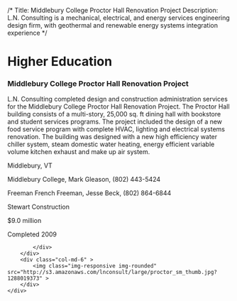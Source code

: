 /*
Title: Middlebury College Proctor Hall Renovation Project
Description: L.N. Consulting is a mechanical, electrical, and energy services engineering design firm, with geothermal and renewable energy systems integration experience
*/

# Higher Education

<div>
	<div class="row">
		<div class="col-md-6" >
			<div class="well" >
				<h3>Middlebury College Proctor Hall Renovation Project</h3>
				<p>
   
   L.N. Consulting completed design and construction administration services for the Middlebury College Proctor Hall Renovation Project.  The Proctor Hall building consists of a multi-story, 25,000 sq. ft dining hall with bookstore and student services programs.  The project included the design of a new food service program with complete HVAC, lighting and electrical systems renovation.  The building was designed with a new high efficiency water chiller system, steam domestic water heating, energy efficient variable volume kitchen exhaust and make up air system.
</p>
				<p>Middlebury, VT</p>
				<p>Middlebury College, Mark Gleason, (802) 443-5424</p>
				<p>Freeman French Freeman, Jesse Beck, (802) 864-6844</p>
				<p>Stewart Construction</p>
				<p>$9.0 million</p>
				<p>Completed 2009</p>
				<p></p>
				
			</div>
		</div>
		<div class="col-md-6" >
			<img class="img-responsive img-rounded" src="http://s3.amazonaws.com/lnconsult/large/proctor_sm_thumb.jpg?1288019373" >
		</div>
	</div>
</div>
